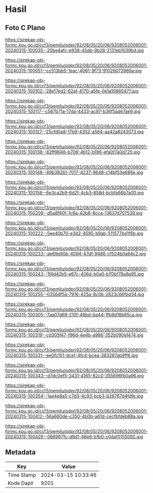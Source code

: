 # Hasil

## Foto C Plano

https://sirekap-obj-formc.kpu.go.id/ccf3/pemilu/pdpr/92/08/05/20/06/9208052006001-20240315-100035--20be4afc-e938-45db-9b28-2131eb1039bd.jpg

https://sirekap-obj-formc.kpu.go.id/ccf3/pemilu/pdpr/92/08/05/20/06/9208052006001-20240315-100051--cc513bb5-1eac-4061-9f73-91026073969a.jpg

https://sirekap-obj-formc.kpu.go.id/ccf3/pemilu/pdpr/92/08/05/20/06/9208052006001-20240315-100102--28e17ed2-62af-4170-a5fe-0e1a10860471.jpg

https://sirekap-obj-formc.kpu.go.id/ccf3/pemilu/pdpr/92/08/05/20/06/9208052006001-20240315-100117--c587b71a-17da-4433-ac97-b36f5ade7ae9.jpg

https://sirekap-obj-formc.kpu.go.id/ccf3/pemilu/pdpr/92/08/05/20/06/9208052006001-20240315-100127--25cfd0a8-17b9-4352-a564-aa42a8243073.jpg

https://sirekap-obj-formc.kpu.go.id/ccf3/pemilu/pdpr/92/08/05/20/06/9208052006001-20240315-100138--82ff9648-b708-4b12-b196-efa0f7a0d725.jpg

https://sirekap-obj-formc.kpu.go.id/ccf3/pemilu/pdpr/92/08/05/20/06/9208052006001-20240315-100148--89b382b1-7017-4237-9648-c14bf53e686e.jpg

https://sirekap-obj-formc.kpu.go.id/ccf3/pemilu/pdpr/92/08/05/20/06/9208052006001-20240315-100158--6e3ca2b9-6d2f-4cb3-858d-bcbfa66b7a00.jpg

https://sirekap-obj-formc.kpu.go.id/ccf3/pemilu/pdpr/92/08/05/20/06/9208052006001-20240315-100208--d5a8f60f-1c6a-42b8-8cca-13637d707539.jpg

https://sirekap-obj-formc.kpu.go.id/ccf3/pemilu/pdpr/92/08/05/20/06/9208052006001-20240315-100222--5ee40b70-e3d2-4595-b9ab-511577be1f6b.jpg

https://sirekap-obj-formc.kpu.go.id/ccf3/pemilu/pdpr/92/08/05/20/06/9208052006001-20240315-100233--ae69e80b-4094-47df-9486-cf524b0a94c2.jpg

https://sirekap-obj-formc.kpu.go.id/ccf3/pemilu/pdpr/92/08/05/20/06/9208052006001-20240315-100243--1f4d42b5-e67c-406d-b0a0-b70bf78a9a95.jpg

https://sirekap-obj-formc.kpu.go.id/ccf3/pemilu/pdpr/92/08/05/20/06/9208052006001-20240315-100255--0356df5a-7916-425a-8c0b-2823c66fbd34.jpg

https://sirekap-obj-formc.kpu.go.id/ccf3/pemilu/pdpr/92/08/05/20/06/9208052006001-20240315-100305--7aa07d69-210f-48bd-be44-1fb9d18b65ca.jpg

https://sirekap-obj-formc.kpu.go.id/ccf3/pemilu/pdpr/92/08/05/20/06/9208052006001-20240315-100319--cd305f47-f96d-4e4b-a986-352b090ef474.jpg

https://sirekap-obj-formc.kpu.go.id/ccf3/pemilu/pdpr/92/08/05/20/06/9208052006001-20240315-100331--ee0fc151-dcef-4fc4-bcea-383287ab9ff6.jpg

https://sirekap-obj-formc.kpu.go.id/ccf3/pemilu/pdpr/92/08/05/20/06/9208052006001-20240315-100343--d7dc0ef5-3431-4165-82c0-355696fb0a96.jpg

https://sirekap-obj-formc.kpu.go.id/ccf3/pemilu/pdpr/92/08/05/20/06/9208052006001-20240315-100354--1ae4e8a5-c7d3-4c93-bcb3-b26767d4fdfe.jpg

https://sirekap-obj-formc.kpu.go.id/ccf3/pemilu/pdpr/92/08/05/20/06/9208052006001-20240315-100412--56a660de-c350-4b0b-a61d-cecfbfdeb88a.jpg

https://sirekap-obj-formc.kpu.go.id/ccf3/pemilu/pdpr/92/08/05/20/06/9208052006001-20240315-100426--066967fc-d6d1-48e6-b1b0-c0daf0155092.jpg


## Metadata

| Key        | Value               |
| ---------- | ------------------- |
| Time Stamp | 2024-03-15 10:33:46 |
| Kode Dapil | 9201                |



